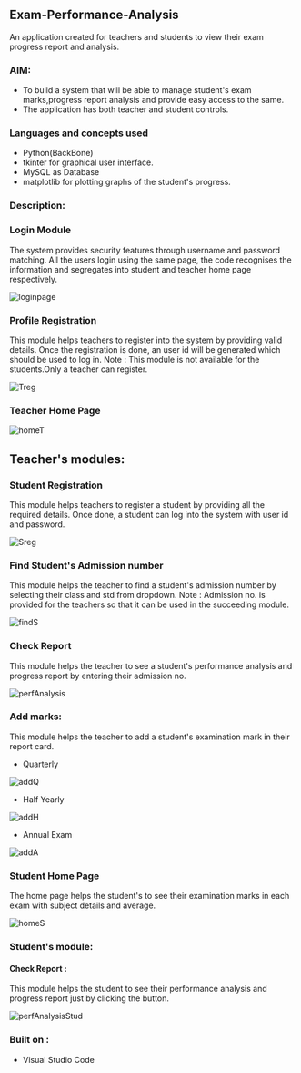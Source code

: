 ## Exam-Performance-Analysis
An application created for teachers and students to view their exam progress report and analysis.

### AIM:

- To build a system that will be able to manage student's exam marks,progress report analysis and provide easy access to the same.
- The application has both teacher and student controls.

### Languages and concepts used
- Python(BackBone)
- tkinter for graphical user interface.
- MySQL as Database
- matplotlib for plotting graphs of the student's progress.

### Description:

### Login Module
The system provides security features through username and password matching. All the users login using the same page, the code recognises the information and segregates into student and teacher home page respectively.

![loginpage](https://user-images.githubusercontent.com/64159652/98090776-833cb700-1eaa-11eb-9306-18ad79ce9e18.PNG)

### Profile Registration
This module helps teachers to register into the system by providing valid details. Once the registration is done, an user id will be generated which should be used to log in.
Note : This module is not available for the students.Only a teacher can register.

![Treg](https://user-images.githubusercontent.com/64159652/98090908-b4b58280-1eaa-11eb-98ef-ecbb70ff1208.PNG)

### Teacher Home Page

![homeT](https://user-images.githubusercontent.com/64159652/98091134-fba37800-1eaa-11eb-8467-7e511361d0c1.PNG)

## Teacher's modules:

### Student Registration

This module helps teachers to register a student by providing all the required details. Once done, a student can log into the system with user id and password.

![Sreg](https://user-images.githubusercontent.com/64159652/98091516-88e6cc80-1eab-11eb-8df9-c24f4c6a023b.PNG)

### Find Student's Admission number
This module helps the teacher to find a student's admission number by selecting their class and std from dropdown.
Note : Admission no. is provided for the teachers so that it can be used in the succeeding module.

![findS](https://user-images.githubusercontent.com/64159652/98091776-dbc08400-1eab-11eb-8606-9de2b15e7521.PNG)

### Check Report
This module helps the teacher to see a student's performance analysis and progress report by entering their admission no.

![perfAnalysis](https://user-images.githubusercontent.com/64159652/98091976-27732d80-1eac-11eb-9b93-854785d560df.PNG)

### Add marks:
This module helps the teacher to add a student's examination mark in their report card.
- Quarterly

![addQ](https://user-images.githubusercontent.com/64159652/98235004-3f6baf80-1f87-11eb-90b8-e3ae5f42fbe0.PNG)

- Half Yearly

![addH](https://user-images.githubusercontent.com/64159652/98234996-3c70bf00-1f87-11eb-8773-a6dde62601fc.PNG)

- Annual Exam

![addA](https://user-images.githubusercontent.com/64159652/98234985-3a0e6500-1f87-11eb-92c6-96eca18ed65c.PNG)


### Student Home Page

The home page helps the student's to see their examination marks in each exam with subject details and average.

![homeS](https://user-images.githubusercontent.com/64159652/98092391-9f415800-1eac-11eb-8e02-77f5eadc0b5d.PNG)

### Student's module:
#### Check Report :
This module helps the student to see their performance analysis and progress report just by clicking the button.

![perfAnalysisStud](https://user-images.githubusercontent.com/64159652/98092708-fba47780-1eac-11eb-8cee-0431f9293042.PNG)


### Built on :
- Visual Studio Code
